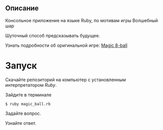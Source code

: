 <h2 aling="center">Описание</h2>

Консольное приложение на языке Ruby, по мотивам игры Волшебный шар

Шуточный способ предсказывать будущее.

Узнать подробности об оригинальной игре:  [Magic 8-ball](https://ru.wikipedia.org/wiki/Magic_8_ball)

# Запуск

Скачайте репозиторий на компьютер с установленным интерпретатором _Ruby_.

Зайдите в терминале 
```
$ ruby magic_ball.rb
```

Задайте вопрос.

Узнайте ответ.

